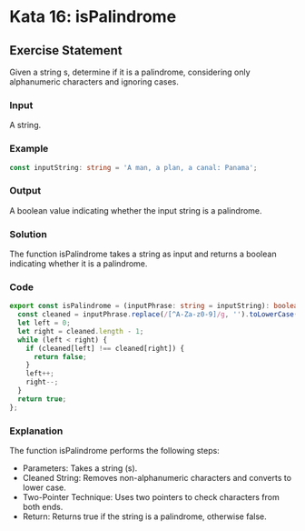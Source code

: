 # Kata 16: isPalindrome

## Exercise Statement

Given a string s, determine if it is a palindrome, considering only alphanumeric characters and ignoring cases.

### Input

A string.

### Example

```typescript
const inputString: string = 'A man, a plan, a canal: Panama';
```

### Output

A boolean value indicating whether the input string is a palindrome.

### Solution

The function isPalindrome takes a string as input and returns a boolean indicating whether it is a palindrome.

### Code

```typescript
export const isPalindrome = (inputPhrase: string = inputString): boolean => {
  const cleaned = inputPhrase.replace(/[^A-Za-z0-9]/g, '').toLowerCase();
  let left = 0;
  let right = cleaned.length - 1;
  while (left < right) {
    if (cleaned[left] !== cleaned[right]) {
      return false;
    }
    left++;
    right--;
  }
  return true;
};
```

### Explanation

The function isPalindrome performs the following steps:

- Parameters: Takes a string (s).
- Cleaned String: Removes non-alphanumeric characters and converts to lower case.
- Two-Pointer Technique: Uses two pointers to check characters from both ends.
- Return: Returns true if the string is a palindrome, otherwise false.
